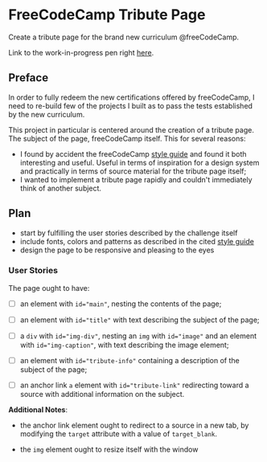 # FreeCodeCamp Tribute Page

Create a tribute page for the brand new curriculum @freeCodeCamp.

Link to the work-in-progress pen right [here]().

## Preface 

In order to fully redeem the new certifications offered by freeCodeCamp, I need to re-build few of the projects I built as to pass the tests established by the new curriculum.

This project in particular is centered around the creation of a tribute page. The subject of the page, freeCodeCamp itself. This for several reasons:

- I found by accident the freeCodeCamp [style guide][1] and found it both interesting and useful. Useful in terms of inspiration for a design system and practically in terms of source material for the tribute page itself;
- I wanted to implement a tribute page rapidly and couldn't immediately think of another subject.

## Plan

- start by fulfilling the user stories described by the challenge itself
- include fonts, colors and patterns as described in the cited [style guide][1]
- design the page to be responsive and pleasing to the eyes

### User Stories

The page ought to have:

- [ ] an element with `id="main"`, nesting the contents of the page;

- [ ] an element with `id="title"` with text describing the subject of the page;

- [ ] a `div` with `id="img-div"`, nesting an `img` with `id="image"` and an element with `id="img-caption"`, with text describing the image element;

- [ ] an element with `id="tribute-info"` containing a description of the subject of the page;

- [ ] an anchor link `a` element with `id="tribute-link"` redirecting toward a source with additional information on the subject. 

**Additional Notes**:

- the anchor link element ought to redirect to a source in a new tab, by modifying the `target` attribute with a value of `target_blank`.

- the `img` element ought to resize itself with the window

[1]: https://design-style-guide.freecodecamp.org/
